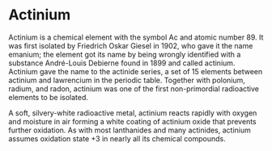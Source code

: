 # Actinium

Actinium is a chemical element with the symbol Ac and atomic number 89.
It was first isolated by Friedrich Oskar Giesel in 1902, who gave it the name emanium;
the element got its name by being wrongly identified with a substance André-Louis Debierne found in 1899 and called actinium.
Actinium gave the name to the actinide series, a set of 15 elements between actinium and lawrencium in the periodic table.
Together with polonium, radium, and radon, actinium was one of the first non-primordial radioactive elements to be isolated.

A soft, silvery-white radioactive metal, actinium reacts rapidly with oxygen and moisture in air forming a white coating of actinium oxide that prevents further oxidation.
As with most lanthanides and many actinides, actinium assumes oxidation state +3 in nearly all its chemical compounds.
